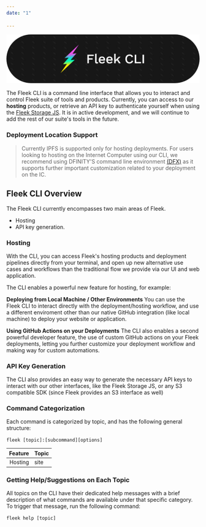 ```yaml
---
date: "1"

---
```



![](imgs/fleekcli.png)

The Fleek CLI is a command line interface that allows you to interact and control Fleek suite of tools and products. Currently, you can access to our **hosting**  products, or retrieve an API key to authenticate yourself when using the [Fleek Storage JS](https://docs.fleek.co/storage/fleek-storage-js/). It is in active development, and we will continue to add the rest of our suite's tools in the future.

### **Deployment Location Support**
> Currently IPFS is supported only for hosting deployments. For users looking to hosting on the Internet Computer using our CLI, we recommend using DFINITY'S command line environment [(DFX)](https://sdk.dfinity.org/docs/developers-guide/cli-reference.html) as it supports further important customization related to your deployment on the IC.

## Fleek CLI Overview
The Fleek CLI currently encompasses two main areas of Fleek.
- Hosting
- API key generation.

### Hosting
With the CLI, you can access Fleek's hosting products and deployment pipelines directly from your terminal, and open up new alternative use cases and workflows than the traditional flow we provide via our UI and web application.

The CLI enables a powerful new feature for hosting, for example:

**Deploying from Local Machine / Other Environments**
You can use the Fleek CLI to interact directly with the deployment/hosting workflow, and use a different enviroment other than our native GitHub integration (like local machine) to deploy your website or application.

**Using GitHub Actions on your Deployments**
The CLI also enables a second powerful developer feature, the use of custom GitHub actions on your Fleek deployments, letting you further customize your deployment workflow and making way for custom automations.

### API Key Generation
The CLI also provides an easy way to generate the necessary API keys to interact with our other interfaces, like the Fleek Storage JS, or any S3 compatible SDK (since Fleek provides an S3 interface as well)

### Command Categorization

Each command is categorized by topic, and has the following general structure:
```
fleek [topic]:[subcommand][options]
```
|Feature   	|Topic  	
|-:	|-	|
| Hosting 	|  site	|

### Getting Help/Suggestions on Each Topic
All topics on the CLI have their dedicated help messages with a brief description of what commands are available under that specific category. To trigger that message, run the following command:
```
fleek help [topic]
```